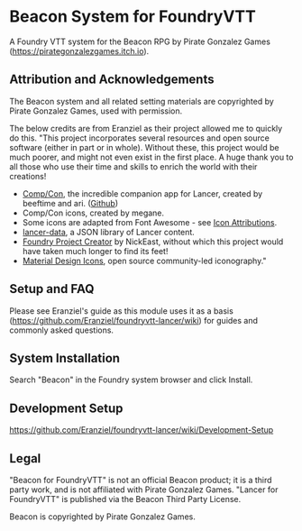 # Beacon System for FoundryVTT
A Foundry VTT system for the Beacon RPG by Pirate Gonzalez Games (https://pirategonzalezgames.itch.io). 

## Attribution and Acknowledgements
The Beacon system and all related setting materials are copyrighted by Pirate Gonzalez Games, used with permission.

The below credits are from Eranziel as their project allowed me to quickly do this.
"This project incorporates several resources and open source software (either in part or in whole). Without these, this project would be much poorer, and might not even exist in the first place. A huge thank you to all those who use their time and skills to enrich the world with their creations!
* [Comp/Con](https://compcon.app), the incredible companion app for Lancer, created by beeftime and ari. ([Github](https://github.com/massif-press/compcon))
* Comp/Con icons, created by megane.
* Some icons are adapted from Font Awesome - see [Icon Attributions](dist/assets/icons/ATTRIBUTION.md).
* [lancer-data](https://github.com/massif-press/lancer-data), a JSON library of Lancer content.
* [Foundry Project Creator](https://gitlab.com/foundry-projects/foundry-pc) by NickEast, without which this project would have taken much longer to find its feet!
* [Material Design Icons](https://materialdesignicons.com/), open source community-led iconography."

## Setup and FAQ
Please see Eranziel's guide as this module uses it as a basis (https://github.com/Eranziel/foundryvtt-lancer/wiki) for guides and commonly asked questions.

## System Installation
Search "Beacon" in the Foundry system browser and click Install.

## Development Setup

https://github.com/Eranziel/foundryvtt-lancer/wiki/Development-Setup

## Legal
"Beacon for FoundryVTT" is not an official Beacon product; it is a third party work, and is not affiliated with Pirate Gonzalez Games. "Lancer for FoundryVTT" is published via the Beacon Third Party License.

Beacon is copyrighted by Pirate Gonzalez Games.
